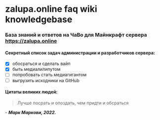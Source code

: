 # zalupa.online faq wiki knowledgebase
### **База знаний и ответов на ЧаВо для Майнкрафт сервера https://zalupa.online**

#### Секретный список задач администрации и разработчиков сервера:
- [x] обосраться и сделать вайп
- [x] быть медиалилипутом
- [ ] попробовать стать медиагигантом
- [ ] выгрузить исходники на GitHub

#### Цитаты великих людей:
> Лучше посрать и опоздать, чем придти и обсраться

\- *__Марк Маркови, 2022.__*
